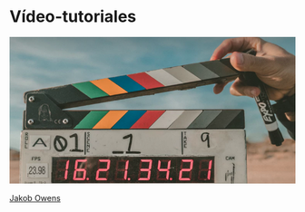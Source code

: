 
# Vídeo-tutoriales

![](img/img0.png)

[Jakob Owens](https://unsplash.com/@jakobowens1?utm_medium=referral&amp;utm_campaign=photographer-credit&amp;utm_content=creditBadge)
